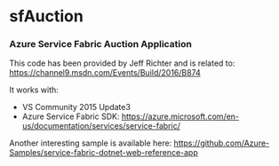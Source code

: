 # sfAuction
### Azure Service Fabric Auction Application

This code has been provided by Jeff Richter and is related to:
https://channel9.msdn.com/Events/Build/2016/B874

It works with:
* VS Community 2015 Update3
* Azure Service Fabric SDK: https://azure.microsoft.com/en-us/documentation/services/service-fabric/

Another interesting sample is available here:
https://github.com/Azure-Samples/service-fabric-dotnet-web-reference-app
